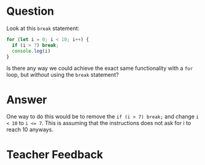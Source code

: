 # Question
Look at this `break` statement:

```js
for (let i = 0; i < 10; i++) {
  if (i > 7) break;
  console.log(i)
}
```

Is there any way we could achieve the exact same functionality with a `for` loop, but *without* using the `break` statement?

# Answer
One way to do this would be to remove the `if (i > 7) break;` and change `i < 10` to `i <= 7`. This is assuming that the instructions does not ask for i to reach 10 anyways. 

# Teacher Feedback
